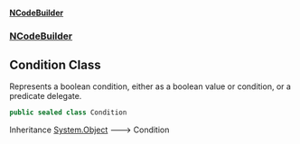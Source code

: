 #### [NCodeBuilder](index.md 'index')
### [NCodeBuilder](NCodeBuilder.md 'NCodeBuilder')

## Condition Class

Represents a boolean condition, either as a boolean value or condition, or a predicate delegate.

```csharp
public sealed class Condition
```

Inheritance [System.Object](https://docs.microsoft.com/en-us/dotnet/api/System.Object 'System.Object') &#129106; Condition